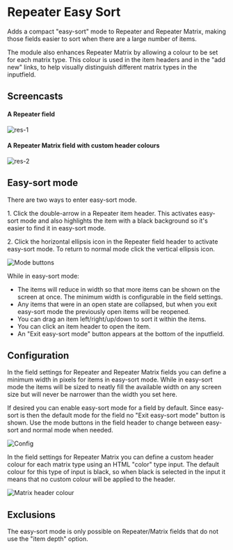 # Repeater Easy Sort

Adds a compact "easy-sort" mode to Repeater and Repeater Matrix, making those fields easier to sort when there are a large number of items.

The module also enhances Repeater Matrix by allowing a colour to be set for each matrix type. This colour is used in the item headers and in the "add new" links, to help visually distinguish different matrix types in the inputfield.

## Screencasts

#### A Repeater field

![res-1](https://user-images.githubusercontent.com/1538852/132089653-1e56cebe-411a-44c5-8a32-ce730634c9ed.gif)

#### A Repeater Matrix field with custom header colours

![res-2](https://user-images.githubusercontent.com/1538852/132089655-01e02396-b095-455b-ba0c-dcd03dfcfccb.gif)

## Easy-sort mode

There are two ways to enter easy-sort mode.

1\. Click the double-arrow in a Repeater item header. This activates easy-sort mode and also highlights the item with a black background so it's easier to find it in easy-sort mode.

2\. Click the horizontal ellipsis icon in the Repeater field header to activate easy-sort mode. To return to normal mode click the vertical ellipsis icon.

![Mode buttons](https://user-images.githubusercontent.com/1538852/154781102-af145c2b-51aa-43ed-aa91-08fcc533d8c8.png)

While in easy-sort mode:
* The items will reduce in width so that more items can be shown on the screen at once. The minimum width is configurable in the field settings.
* Any items that were in an open state are collapsed, but when you exit easy-sort mode the previously open items will be reopened.
* You can drag an item left/right/up/down to sort it within the items.
* You can click an item header to open the item.
* An "Exit easy-sort mode" button appears at the bottom of the inputfield.

## Configuration

In the field settings for Repeater and Repeater Matrix fields you can define a minimum width in pixels for items in easy-sort mode. While in easy-sort mode the items will be sized to neatly fill the available width on any screen size but will never be narrower than the width you set here.

If desired you can enable easy-sort mode for a field by default. Since easy-sort is then the default mode for the field no "Exit easy-sort mode" button is shown. Use the mode buttons in the field header to change between easy-sort and normal mode when needed.

![Config](https://user-images.githubusercontent.com/1538852/154781103-85eb2832-e0c9-492b-a7ce-dd4f1f55cf14.png)

In the field settings for Repeater Matrix you can define a custom header colour for each matrix type using an HTML "color" type input. The default colour for this type of input is black, so when black is selected in the input it means that no custom colour will be applied to the header.

![Matrix header colour](https://user-images.githubusercontent.com/1538852/154781183-434c66aa-5dd5-469e-a756-d3ad75cd27a0.png)

## Exclusions

The easy-sort mode is only possible on Repeater/Matrix fields that do not use the "item depth" option.
